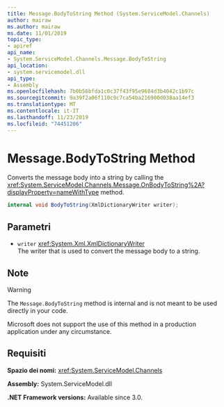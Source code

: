 ```yaml
---
title: Message.BodyToString Method (System.ServiceModel.Channels)
author: mairaw
ms.author: mairaw
ms.date: 11/01/2019
topic_type:
- apiref
api_name:
- System.ServiceModel.Channels.Message.BodyToString
api_location:
- system.servicemodel.dll
api_type:
- Assembly
ms.openlocfilehash: 7b0b56bfda1c0c37f43f95e9684d3b4042c1b97c
ms.sourcegitcommit: 9a39f2a06f110c9c7ca54ba216900d038aa14ef3
ms.translationtype: MT
ms.contentlocale: it-IT
ms.lasthandoff: 11/23/2019
ms.locfileid: "74451206"
---
```

# <a name="messagebodytostring-method"></a>Message.BodyToString Method

Converts the message body into a string by calling the <xref:System.ServiceModel.Channels.Message.OnBodyToString%2A?displayProperty=nameWithType> method.

```csharp
internal void BodyToString(XmlDictionaryWriter writer);
```

## <a name="parameters"></a>Parametri

- `writer` <xref:System.Xml.XmlDictionaryWriter>\
  The writer that is used to convert the message body to a string.

## <a name="remarks"></a>Note

> [!WARNING]
> The `Message.BodyToString` method is internal and is not meant to be used directly in your code.
>
> Microsoft does not support the use of this method in a production application under any circumstance.

## <a name="requirements"></a>Requisiti

**Spazio dei nomi:** <xref:System.ServiceModel.Channels>

**Assembly:** System.ServiceModel.dll

**.NET Framework versions:** Available since 3.0.
